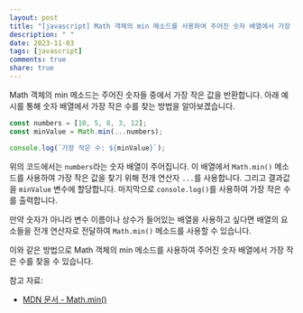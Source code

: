 ```yaml
---
layout: post
title: "[javascript] Math 객체의 min 메소드를 사용하여 주어진 숫자 배열에서 가장 작은 수를 찾는 방법은 무엇인가요?"
description: " "
date: 2023-11-03
tags: [javascript]
comments: true
share: true
---
```

Math 객체의 min 메소드는 주어진 숫자들 중에서 가장 작은 값을 반환합니다. 아래 예시를 통해 숫자 배열에서 가장 작은 수를 찾는 방법을 알아보겠습니다.

```javascript
const numbers = [10, 5, 8, 3, 12];
const minValue = Math.min(...numbers);

console.log(`가장 작은 수: ${minValue}`);
```

위의 코드에서는 `numbers`라는 숫자 배열이 주어집니다. 이 배열에서 `Math.min()` 메소드를 사용하여 가장 작은 값을 찾기 위해 전개 연산자 `...`를 사용합니다. 그리고 결과값을 `minValue` 변수에 할당합니다. 마지막으로 `console.log()`를 사용하여 가장 작은 수를 출력합니다.

만약 숫자가 아니라 변수 이름이나 상수가 들어있는 배열을 사용하고 싶다면 배열의 요소들을 전개 연산자로 전달하여 `Math.min()` 메소드를 사용할 수 있습니다.

이와 같은 방법으로 Math 객체의 min 메소드를 사용하여 주어진 숫자 배열에서 가장 작은 수를 찾을 수 있습니다.

참고 자료:
- [MDN 문서 - Math.min()](https://developer.mozilla.org/ko/docs/Web/JavaScript/Reference/Global_Objects/Math/min)